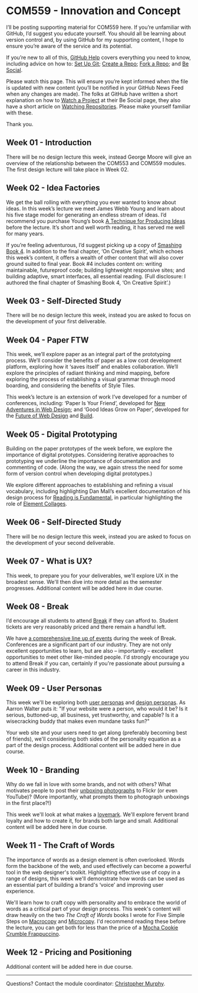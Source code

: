 COM559 - Innovation and Concept
===============================

I’ll be posting supporting material for COM559 here. If you’re unfamiliar with GitHub, I’d suggest you educate yourself. You should all be learning about version control and, by using GitHub for my supporting content, I hope to ensure you’re aware of the service and its potential.

If you’re new to all of this, [GitHub Help](https://help.github.com) covers everything you need to know, including advice on how to: [Set Up Git](https://help.github.com/articles/set-up-git); [Create a Repo](https://help.github.com/articles/create-a-repo); [Fork a Repo](https://help.github.com/articles/fork-a-repo); and [Be Social](https://help.github.com/articles/be-social).

Please watch this page. This will ensure you’re kept informed when the file is updated with new content (you’ll be notified in your GitHub News Feed when any changes are made). The folks at GitHub have written a short explanation on how to [Watch a Project](https://help.github.com/articles/be-social#watch-a-project) at their Be Social page, they also have a short article on [Watching Repositories](https://help.github.com/articles/watching-repositories). Please make yourself familiar with these.

Thank you.


Week 01 - Introduction
----------------------

There will be no design lecture this week, instead George Moore will give an overview of the relationship between the COM553 and COM559 modules. The first design lecture will take place in Week 02.


Week 02 - Idea Factories
------------------------

We get the ball rolling with everything you ever wanted to know about ideas. In this week’s lecture we meet James Webb Young and learn about his five stage model for generating an endless stream of ideas. I’d recommend you purchase Young’s book [A Technique for Producing Ideas](http://www.amazon.co.uk/exec/obidos/ASIN/0071410945/monographic-21) before the lecture. It’s short and well worth reading, it has served me well for many years.

If you’re feeling adventurous, I’d suggest picking up a copy of [Smashing Book 4](http://www.smashingmagazine.com/smashing-book-4-new-perspectives/). In addition to the final chapter, ‘On Creative Spirit’, which echoes this week’s content, it offers a wealth of other content that will also cover ground suited to final year. Book #4 includes content on: writing maintainable, futureproof code; building lightweight responsive sites; and building adaptive, smart interfaces, all essential reading. (Full disclosure: I authored the final chapter of Smashing Book 4, ‘On Creative Spirit’.)


Week 03 - Self-Directed Study
-----------------------------

There will be no design lecture this week, instead you are asked to focus on the development of your first deliverable.


Week 04 - Paper FTW
-------------------

This week, we’ll explore paper as an integral part of the prototyping process. We’ll consider the benefits of paper as a low cost development platform, exploring how it ‘saves itself’ and enables collaboration. We’ll explore the principles of radiant thinking and mind mapping, before exploring the process of establishing a visual grammar through mood boarding, and considering the benefits of Style Tiles.

This week’s lecture is an extension of work I’ve developed for a number of conferences, including: ‘Paper Is Your Friend’, developed for [New Adventures in Web Design](http://2012.newadventuresconf.com/workshops/); and ‘Good Ideas Grow on Paper’, developed for the [Future of Web Design](https://futureofwebdesign.com/london-2012/schedule) and [Build](http://2010.buildconf.com/workshops/index.html).


Week 05 - Digital Prototyping
-----------------------------

Building on the paper prototypes of the week before, we explore the importance of digital prototypes. Considering iterative approaches to prototyping we underline the importance of documentation and commenting of code. (Along the way, we again stress the need for some form of version control when developing digital prototypes.)

We explore different approaches to establishing and refining a visual vocabulary, including highlighting Dan Mall’s excellent documentation of his design process for [Reading is Fundamental](http://rif.superfriend.ly), in particular highlighting the role of [Element Collages](http://danielmall.com/articles/rif-element-collages/).


Week 06 - Self-Directed Study
-----------------------------

There will be no design lecture this week, instead you are asked to focus on the development of your second deliverable.


Week 07 - What is UX?
---------------------

This week, to prepare you for your deliverables, we'll explore UX in the broadest sense. We'll then dive into more detail as the semester progresses. Additional content will be added here in due course.


Week 08 - Break
---------------

I’d encourage all students to attend [Break](http://breakconf.org) if they can afford to. Student tickets are very reasonably priced and there remain a handful left.

We have [a comprehensive line up of events](http://breakconf.org/schedule.php) during the week of Break. Conferences are a significant part of our industry. They are not only excellent opportunities to learn, but are also – importantly – excellent opportunities to meet other like-minded people. I'd strongly encourage you to attend Break if you can, certainly if you're passionate about pursuing a career in this industry.


Week 09 - User Personas
-----------------------

This week we'll be exploring both [user personas](http://blog.mailchimp.com/new-mailchimp-user-persona-research/) and [design personas](http://aarronwalter.com/design-personas/). As Aarron Walter puts it: "If your website were a person, who would it be? Is it serious, buttoned-up, all business, yet trustworthy, and capable? Is it a wisecracking buddy that makes even mundane tasks fun?"

Your web site and your users need to get along (preferably becoming best of friends), we'll considering both sides of the personality equation as a part of the design process. Additional content will be added here in due course.


Week 10 - Branding
------------------

Why do we fall in love with some brands, and not with others? What motivates people to post their [unboxing photographs](https://www.flickr.com/photos/guido_b/8009006068/) to Flickr (or even YouTube)? (More importantly, what prompts them to photograph unboxings in the first place?!)

This week we'll look at what makes a [lovemark](http://www.amazon.co.uk/exec/obidos/ASIN/157687267X/monographic-21). We'll explore fervent brand loyalty and how to create it, for brands both large and small. Additional content will be added here in due course.


Week 11 - The Craft of Words
----------------------------

The importance of words as a design element is often overlooked. Words form the backbone of the web, and used effectively can become a  powerful tool in the web designer's toolkit. Highlighting effective use of copy in a range of designs, this week we'll demonstrate how words can be used as an essential part of building a brand's ‘voice’ and improving user experience.

We'll learn how to craft copy with personality and to embrace the world of words as a critical part of your design process. This week's content will draw heavily on the two _The Craft of Words_ books I wrote for Five Simple Steps on [Macrocopy](http://www.fivesimplesteps.com/products/the-craft-of-words) and [Microcopy](http://www.fivesimplesteps.com/products/the-craft-of-words-microcopy). I'd recommend reading these before the lecture, you can get both for less than the price of a [Mocha Cookie Crumble Frappuccino](http://www.starbucks.co.uk/menu/beverage-list/frappuccino-blended-coffee/mocha-cookie-crumble-frappuccino-blended-beverage).


Week 12 - Pricing and Positioning
---------------------------------

Additional content will be added here in due course.


----


Questions? Contact the module coordinator: [Christopher Murphy](mailto:chris.murphy@ulster.ac.uk?Subject=COM559).

